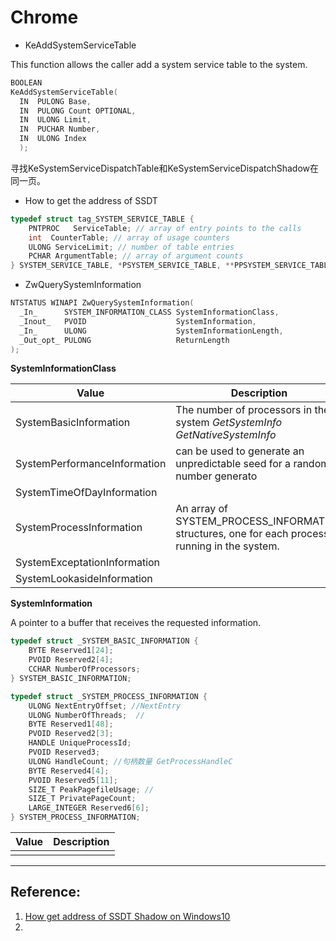 # Chrome

- KeAddSystemServiceTable

This function allows the caller add a system service table to the system.

```c++
BOOLEAN
KeAddSystemServiceTable(
  IN  PULONG Base,
  IN  PULONG Count OPTIONAL,
  IN  ULONG Limit,
  IN  PUCHAR Number,
  IN  ULONG Index
  );
```

寻找KeSystemServiceDispatchTable和KeSystemServiceDispatchShadow在同一页。

- How to get the address of SSDT

```c++
typedef struct tag_SYSTEM_SERVICE_TABLE {
    PNTPROC   ServiceTable; // array of entry points to the calls
    int  CounterTable; // array of usage counters
    ULONG ServiceLimit; // number of table entries
    PCHAR ArgumentTable; // array of argument counts
} SYSTEM_SERVICE_TABLE, *PSYSTEM_SERVICE_TABLE, **PPSYSTEM_SERVICE_TABLE;
```

- ZwQuerySystemInformation

```c++
NTSTATUS WINAPI ZwQuerySystemInformation(
  _In_      SYSTEM_INFORMATION_CLASS SystemInformationClass,
  _Inout_   PVOID                    SystemInformation,
  _In_      ULONG                    SystemInformationLength,
  _Out_opt_ PULONG                   ReturnLength
);
```

**SystemInformationClass**

| Value                        | Description                                                  |
| ---------------------------- | ------------------------------------------------------------ |
| SystemBasicInformation       | The number of processors in the system *GetSystemInfo GetNativeSystemInfo* |
| SystemPerformanceInformation | can be used to generate an unpredictable seed for a random number generato |
| SystemTimeOfDayInformation   |                                                              |
| SystemProcessInformation     | An array of SYSTEM_PROCESS_INFORMATION structures, one for each process running in the system. |
| SystemExceptationInformation |                                                              |
| SystemLookasideInformation   |                                                              |

**SystemInformation**

A pointer to a buffer that receives the requested information.

```c++
typedef struct _SYSTEM_BASIC_INFORMATION {
    BYTE Reserved1[24];
    PVOID Reserved2[4];
    CCHAR NumberOfProcessors;
} SYSTEM_BASIC_INFORMATION;

typedef struct _SYSTEM_PROCESS_INFORMATION {
    ULONG NextEntryOffset; //NextEntry
    ULONG NumberOfThreads;  //
    BYTE Reserved1[48];
    PVOID Reserved2[3];
    HANDLE UniqueProcessId;
    PVOID Reserved3;
    ULONG HandleCount; //句柄数量 GetProcessHandleC
    BYTE Reserved4[4];
    PVOID Reserved5[11];
    SIZE_T PeakPagefileUsage; //
    SIZE_T PrivatePageCount;
    LARGE_INTEGER Reserved6[6];
} SYSTEM_PROCESS_INFORMATION;
```



| Value | Description |
| ----- | ----------- |
|       |             |

















****

## Reference:

1. [How get address of SSDT Shadow on Windows10](https://social.msdn.microsoft.com/Forums/en-US/50512d03-fd55-4a66-899f-f33cc96d0551/how-get-address-of-ssdt-shadow-on-windows-10-x32?forum=wdk)
2. 

